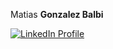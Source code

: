 Matias **Gonzalez Balbi**

<div>
  <a href="https://www.linkedin.com/in/matiasgonzalezb/" target="_blank" rel="noopener noreferrer">
    <img alt="LinkedIn Profile" src="https://img.shields.io/badge/LinkedIn-blue?style=for-the-badge">
  </a>
</div>
